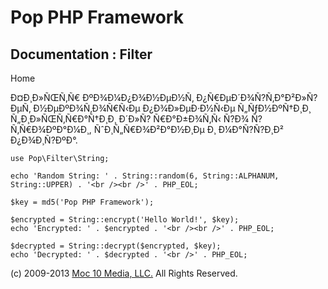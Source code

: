 Pop PHP Framework
=================

Documentation : Filter
----------------------

Home

Ð¤Ð¸Ð»ÑŒÑ‚Ñ€ ÐºÐ¾Ð¼Ð¿Ð¾Ð½ÐµÐ½Ñ‚ Ð¿Ñ€ÐµÐ´Ð¾Ñ?Ñ‚Ð°Ð²Ð»Ñ?ÐµÑ‚
Ð½ÐµÐºÐ¾Ñ‚Ð¾Ñ€Ñ‹Ðµ Ð¿Ð¾Ð»ÐµÐ·Ð½Ñ‹Ðµ Ñ„ÑƒÐ½ÐºÑ†Ð¸Ð¸ Ñ„Ð¸Ð»ÑŒÑ‚Ñ€Ð°Ñ†Ð¸Ð¸
Ð´Ð»Ñ? Ñ€Ð°Ð±Ð¾Ñ‚Ñ‹ Ñ?Ð¾ Ñ?Ñ‚Ñ€Ð¾ÐºÐ°Ð¼Ð¸, ÑˆÐ¸Ñ„Ñ€Ð¾Ð²Ð°Ð½Ð¸Ðµ Ð¸
Ð¼Ð°Ñ?Ñ?Ð¸Ð² Ð¿Ð¾Ð¸Ñ?ÐºÐ°.

    use Pop\Filter\String;

    echo 'Random String: ' . String::random(6, String::ALPHANUM, String::UPPER) . '<br /><br />' . PHP_EOL;

    $key = md5('Pop PHP Framework');

    $encrypted = String::encrypt('Hello World!', $key);
    echo 'Encrypted: ' . $encrypted . '<br /><br />' . PHP_EOL;

    $decrypted = String::decrypt($encrypted, $key);
    echo 'Decrypted: ' . $decrypted . '<br />' . PHP_EOL;

\(c) 2009-2013 [Moc 10 Media, LLC.](http://www.moc10media.com) All
Rights Reserved.
